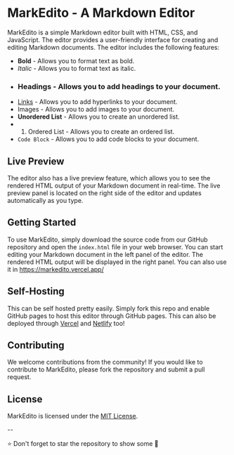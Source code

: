 # MarkEdito - A Markdown Editor

MarkEdito is a simple Markdown editor built with HTML, CSS, and JavaScript. The editor provides a user-friendly interface for creating and editing Markdown documents. The editor includes the following features:

- **Bold** - Allows you to format text as bold.
- *Italic* - Allows you to format text as italic.
- ### Headings - Allows you to add headings to your document.
- [Links](https://www.github.com/ni5arga/markedito) - Allows you to add hyperlinks to your document.
- Images - Allows you to add images to your document.
- **Unordered List** - Allows you to create an unordered list.
- 1. Ordered List - Allows you to create an ordered list.
- `Code Block` - Allows you to add code blocks to your document.

## Live Preview

The editor also has a live preview feature, which allows you to see the rendered HTML output of your Markdown document in real-time. The live preview panel is located on the right side of the editor and updates automatically as you type.

## Getting Started

To use MarkEdito, simply download the source code from our GitHub repository and open the `index.html` file in your web browser. You can start editing your Markdown document in the left panel of the editor. The rendered HTML output will be displayed in the right panel. You can also use it in https://markedito.vercel.app/

## Self-Hosting
This can be self hosted pretty easily. Simply fork this repo and enable GitHub pages to host this editor through GitHub pages. This can also be deployed through [Vercel](https://vercel.com) and [Netlify](https://netlify.com) too! 

## Contributing

We welcome contributions from the community! If you would like to contribute to MarkEdito, please fork the repository and submit a pull request. 

## License

MarkEdito is licensed under the [MIT License](https://opensource.org/licenses/MIT).

--

⭐ Don't forget to star the repository to show some 💖
